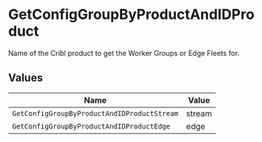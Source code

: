 # GetConfigGroupByProductAndIDProduct

Name of the Cribl product to get the Worker Groups or Edge Fleets for.


## Values

| Name                                        | Value                                       |
| ------------------------------------------- | ------------------------------------------- |
| `GetConfigGroupByProductAndIDProductStream` | stream                                      |
| `GetConfigGroupByProductAndIDProductEdge`   | edge                                        |